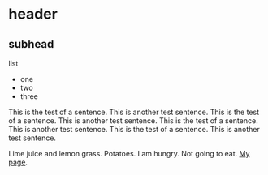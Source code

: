 header
======

subhead
-------

list

* one
* two
* three

This is the test of a sentence. This is another test sentence.  This is the test of a sentence. This is another test sentence.  This is the test of a sentence. This is another test sentence.  This is the test of a sentence. This is another test sentence. 

Lime juice and lemon grass. Potatoes. I am hungry. Not going to eat. [My page](https://hellomookie.com).
